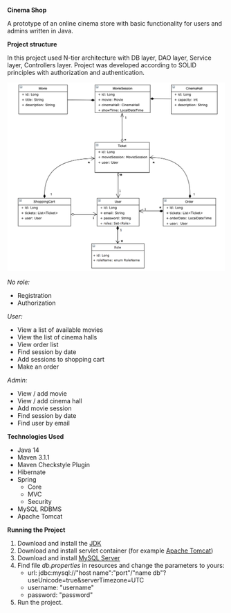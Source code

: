 **Cinema Shop**

A prototype of an online cinema store with basic functionality for users and admins written in Java.

**Project structure**

In this project used N-tier architecture with DB layer, DAO layer, Service layer, Controllers layer.
Project was developed according to SOLID principles with authorization and authentication.

![img.png](img.png)

_No role:_

- Registration
- Authorization

_User:_

- View a list of available movies
- View the list of cinema halls
- View order list
- Find session by date
- Add sessions to shopping cart
- Make an order

_Admin:_

- View / add movie
- View / add cinema hall
- Add movie session
- Find session by date
- Find user by email

**Technologies Used**

- Java 14
- Maven 3.1.1
- Maven Checkstyle Plugin
- Hibernate
- Spring 
  + Core
  + MVC 
  + Security
- MySQL RDBMS 
- Apache Tomcat

**Running the Project**

1. Download and install the [JDK]( https://www.oracle.com/ru/java/technologies/javase-downloads.html)
2. Download and install servlet container (for example [Apache Tomcat](https://tomcat.apache.org/download-90.cgi,))
3. Download and install [MySQL Server](https://dev.mysql.com/downloads/)
4. Find file _db.properties_ in resources and change the parameters to yours:
   + url: jdbc:mysql://"host name":"port"/"name db"?useUnicode=true&serverTimezone=UTC
   + username: "username"
   + password: "password"
5. Run the project.    